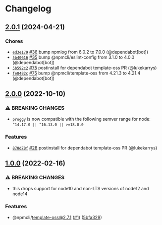 # Changelog

## [2.0.1](https://github.com/npm/proggy/compare/v2.0.0...v2.0.1) (2024-04-21)

### Chores

* [`ed3e179`](https://github.com/npm/proggy/commit/ed3e1798abb890a6cd1b5b4a79ceaf8bb1bc0e0e) [#36](https://github.com/npm/proggy/pull/36) bump npmlog from 6.0.2 to 7.0.0 (@dependabot[bot])
* [`5b40616`](https://github.com/npm/proggy/commit/5b406161b8f18078c848171a1de34f468aac27d7) [#35](https://github.com/npm/proggy/pull/35) bump @npmcli/eslint-config from 3.1.0 to 4.0.0 (@dependabot[bot])
* [`5b592c2`](https://github.com/npm/proggy/commit/5b592c2c2919c67fb1467f1787d1d685f04a583c) [#75](https://github.com/npm/proggy/pull/75) postinstall for dependabot template-oss PR (@lukekarrys)
* [`fe8482c`](https://github.com/npm/proggy/commit/fe8482cccc3d3291d809fe161528f6a85b1e5f26) [#75](https://github.com/npm/proggy/pull/75) bump @npmcli/template-oss from 4.21.3 to 4.21.4 (@dependabot[bot])

## [2.0.0](https://github.com/npm/proggy/compare/v1.0.0...v2.0.0) (2022-10-10)

### ⚠️ BREAKING CHANGES

* `proggy` is now compatible with the following semver range for node: `^14.17.0 || ^16.13.0 || >=18.0.0`

### Features

* [`870d78f`](https://github.com/npm/proggy/commit/870d78fc9a8a88ccdd6f55bbe62b8c487d054489) [#28](https://github.com/npm/proggy/pull/28) postinstall for dependabot template-oss PR (@lukekarrys)

## [1.0.0](https://www.github.com/npm/proggy/compare/v0.0.1...v1.0.0) (2022-02-16)


### ⚠ BREAKING CHANGES

* this drops support for node10 and non-LTS versions of node12 and node14

### Features

* @npmcli/template-oss@2.7.1 ([#1](https://www.github.com/npm/proggy/issues/1)) ([5bfa329](https://www.github.com/npm/proggy/commit/5bfa3293ef9a8771625be646b5a52b4560a766a7))
